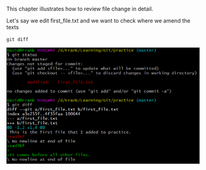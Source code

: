 This chapter illustrates how to review file change in detail.

Let's say we edit first\_file.txt and we want to check where we amend the texts

`git diff`

![](/assets/gitDiff)



